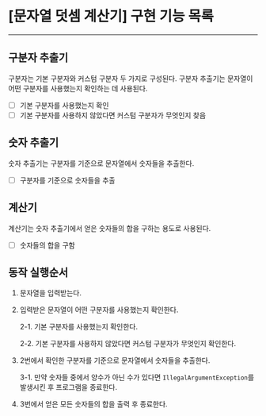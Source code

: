 # [문자열 덧셈 계산기] 구현 기능 목록
---

## 구분자 추출기

구분자는 기본 구분자와 커스텀 구분자 두 가지로 구성된다. 구분자 추출기는 문자열이 어떤 구분자를 사용했는지 확인하는 데 사용된다.

- [ ]  기본 구분자를 사용했는지 확인
- [ ]  기본 구분자를 사용하지 않았다면 커스텀 구분자가 무엇인지 찾음

## 숫자 추출기

숫자 추출기는 구분자를 기준으로 문자열에서 숫자들을 추출한다.

- [ ]  구분자를 기준으로 숫자들을 추출

## 계산기

계산기는 숫자 추출기에서 얻은 숫자들의 합을 구하는 용도로 사용된다.

- [ ]  숫자들의 합을 구함

## 동작 실행순서

1. 문자열을 입력받는다.
2. 입력받은 문자열이 어떤 구분자를 사용했는지 확인한다.

   2-1. 기본 구분자를 사용했는지 확인한다.

   2-2. 기본 구분자를 사용하지 않았다면 커스텀 구분자가 무엇인지 확인한다.

3. 2번에서 확인한 구분자를 기준으로 문자열에서 숫자들을 추출한다.

   3-1. 만약 숫자들 중에서 양수가 아닌 수가 있다면 `IllegalArgumentException`를 발생시킨 후 프로그램을 종료한다.

4. 3번에서 얻은 모든 숫자들의 합을 출력 후 종료한다.